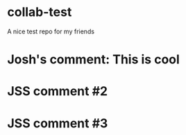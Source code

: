 # collab-test
A nice test repo for my friends

# Josh's comment: This is cool

# JSS comment #2

# JSS comment #3
